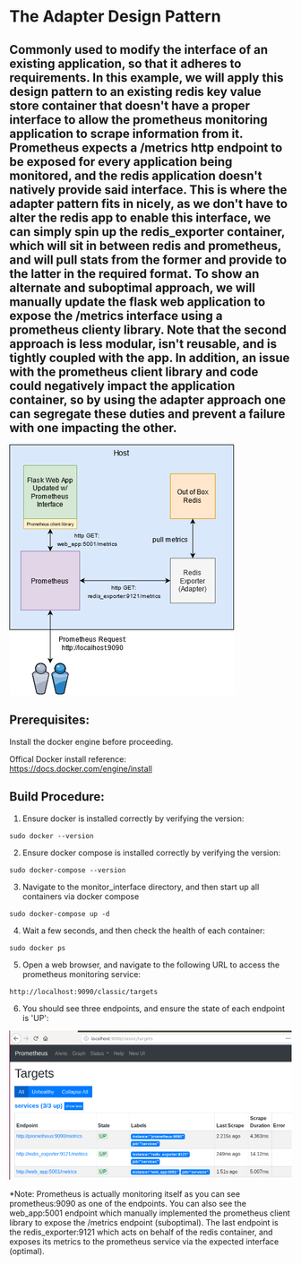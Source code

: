 # The Adapter Design Pattern
## Commonly used to modify the interface of an existing application, so that it adheres to requirements. In this example, we will apply this design pattern to an existing redis key value store container that doesn't have a proper interface to allow the prometheus monitoring application to scrape information from it. Prometheus expects a /metrics http endpoint to be exposed for every application being monitored, and the redis application doesn't natively provide said interface. This is where the adapter pattern fits in nicely, as we don't have to alter the redis app to enable this interface, we can simply spin up the redis_exporter container, which will sit in between redis and prometheus, and will pull stats from the former and provide to the latter in the required format. To show an alternate and suboptimal approach, we will manually update the flask web application to expose the /metrics interface using a prometheus clienty library. Note that the second approach is less modular, isn't reusable, and is  tightly coupled with the app. In addition, an issue with the prometheus client library and code could negatively impact the application container, so by using the adapter approach one can segregate these duties and prevent a failure with one impacting the other. 

![monitor_interface architecture diagram](adapter_monitor_interface_arch.png)

## Prerequisites:  
Install the docker engine before proceeding.  

Offical Docker install reference:  
https://docs.docker.com/engine/install  

## Build Procedure:
1. Ensure docker is installed correctly by verifying the version:  
  ```shell
  sudo docker --version 
  ```
  
2. Ensure docker compose is installed correctly by verifying the version:  
  ```shell  
  sudo docker-compose --version   
  ```
  
3. Navigate to the monitor_interface directory, and then start up all containers via docker compose  
  ```shell  
  sudo docker-compose up -d 
  ```

4. Wait a few seconds, and then check the health of each container:  
  ```shell
  sudo docker ps
  ```

5. Open a web browser, and navigate to the following URL to access the prometheus monitoring service:  
  ```shell
  http://localhost:9090/classic/targets   
  ```
  
6. You should see three endpoints, and ensure the state of each endpoint is 'UP':   
 
  ![prometheus_targets](prometheus_targets.png)

*Note: Prometheus is actually monitoring itself as you can see prometheus:9090 as one of the endpoints. You can also see the web_app:5001 endpoint which manually implemented the prometheus client library to expose the /metrics endpoint (suboptimal). The last endpoint is the redis_exporter:9121 which acts on behalf of the redis container, and exposes its metrics to the prometheus service via the expected interface (optimal).


